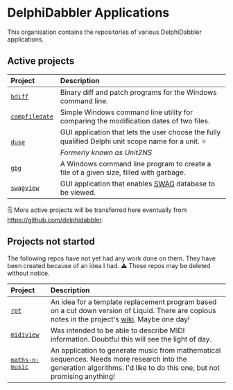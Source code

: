 # DelphiDabbler Applications

This organisation contains the repositories of various DelphiDabbler applications.

## Active projects

| Project | Description |
|:--------|:------------|
| [`bdiff`](https://github.com/ddabapps/bdiff) | Binary diff and patch programs for the Windows command line. |
| [`compfiledate`](https://github.com/ddabapps/compfiledate) | Simple Windows command line utility for comparing the modification dates of two files. |
| [`duse`](https://github.com/ddabapps/duse) | GUI application that lets the user choose the fully qualified Delphi unit scope name for a unit. ⭐ _Formerly known as Unit2NS_ |
| [`gbg`](https://github.com/ddabapps/gbg) | A Windows command line program to create a file of a given size, filled with garbage. |
| [`swagview`](https://github.com/ddabapps/swagview) | GUI application that enables [SWAG](https://github.com/delphidabbler/swag) database to be viewed. |

🗒️ More active projects will be transferred here eventually from <https://github.com/delphidabbler>.

## Projects not started

The following repos have not yet had any work done on them. They have been created because of an idea I had. ⚠️ These repos may be deleted without notice.

| Project | Description |
|:--------|:------------|
| [`rpt`](https://github.com/ddabapps/rpt) | An idea for a template replacement program based on a cut down version of Liquid. There are copious notes in the project's [wiki](https://github.com/ddabapps/rpt/wiki). Maybe one day! |
| [`midiview`](https://github.com/ddabapps/midiview) | Was intended to be able to describe MIDI information. Doubtful this will see the light of day. |
| [`maths-n-music`](https://github.com/ddabapps/maths-n-music) | An application to generate music from mathematical sequences. Needs more research into the generation algorithms. I'd like to do this one, but not promising anything! |
